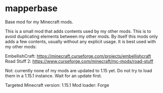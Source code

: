 # mapperbase
 Base mod for my Minecraft mods.
 
 This is a small mod that adds contents used by my other mods. This is to avoid duplicating elements between my other mods.
 By itself this mods only adds a few contents, usually without any explicit usage. It is best used with my other mods:
 
 EmbellishCraft: https://minecraft.curseforge.com/projects/embellishcraft
 Road Stuff 2: https://www.curseforge.com/minecraft/mc-mods/road-stuff
 
 Not: currently none of my mods are updated to 1.15 yet. Do not try to load them in a 1.15.1 instance. Wait for an update first.
 
 Targeted Minecraft version: 1.15.1
 Mod loader: Forge
